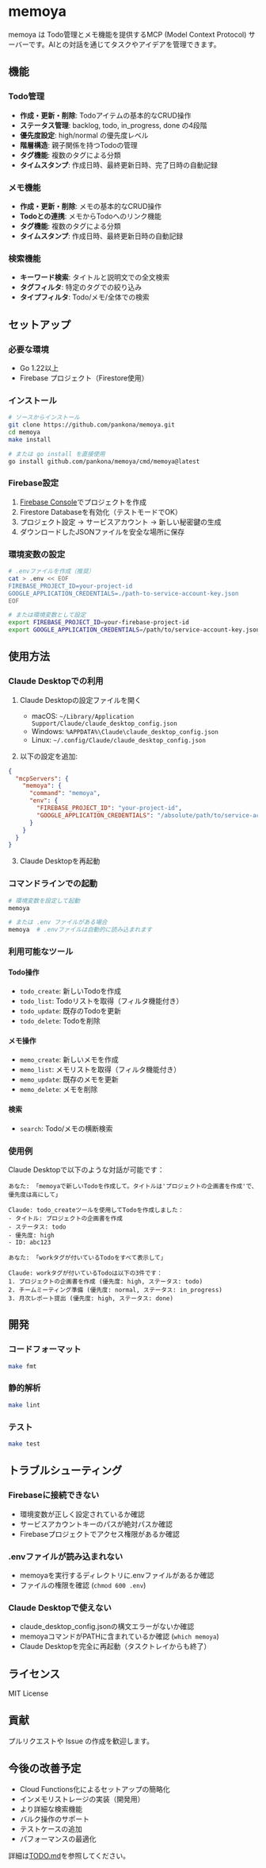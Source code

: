 # memoya

memoya は Todo管理とメモ機能を提供するMCP (Model Context Protocol) サーバーです。AIとの対話を通じてタスクやアイデアを管理できます。

## 機能

### Todo管理
- **作成・更新・削除**: Todoアイテムの基本的なCRUD操作
- **ステータス管理**: backlog, todo, in_progress, done の4段階
- **優先度設定**: high/normal の優先度レベル
- **階層構造**: 親子関係を持つTodoの管理
- **タグ機能**: 複数のタグによる分類
- **タイムスタンプ**: 作成日時、最終更新日時、完了日時の自動記録

### メモ機能
- **作成・更新・削除**: メモの基本的なCRUD操作
- **Todoとの連携**: メモからTodoへのリンク機能
- **タグ機能**: 複数のタグによる分類
- **タイムスタンプ**: 作成日時、最終更新日時の自動記録

### 検索機能
- **キーワード検索**: タイトルと説明文での全文検索
- **タグフィルタ**: 特定のタグでの絞り込み
- **タイプフィルタ**: Todo/メモ/全体での検索

## セットアップ

### 必要な環境
- Go 1.22以上
- Firebase プロジェクト（Firestore使用）

### インストール

```bash
# ソースからインストール
git clone https://github.com/pankona/memoya.git
cd memoya
make install

# または go install を直接使用
go install github.com/pankona/memoya/cmd/memoya@latest
```

### Firebase設定

1. [Firebase Console](https://console.firebase.google.com/)でプロジェクトを作成
2. Firestore Databaseを有効化（テストモードでOK）
3. プロジェクト設定 → サービスアカウント → 新しい秘密鍵の生成
4. ダウンロードしたJSONファイルを安全な場所に保存

### 環境変数の設定

```bash
# .envファイルを作成（推奨）
cat > .env << EOF
FIREBASE_PROJECT_ID=your-project-id
GOOGLE_APPLICATION_CREDENTIALS=./path-to-service-account-key.json
EOF

# または環境変数として設定
export FIREBASE_PROJECT_ID=your-firebase-project-id
export GOOGLE_APPLICATION_CREDENTIALS=/path/to/service-account-key.json
```

## 使用方法

### Claude Desktopでの利用

1. Claude Desktopの設定ファイルを開く
   - macOS: `~/Library/Application Support/Claude/claude_desktop_config.json`
   - Windows: `%APPDATA%\Claude\claude_desktop_config.json`
   - Linux: `~/.config/Claude/claude_desktop_config.json`

2. 以下の設定を追加:

```json
{
  "mcpServers": {
    "memoya": {
      "command": "memoya",
      "env": {
        "FIREBASE_PROJECT_ID": "your-project-id",
        "GOOGLE_APPLICATION_CREDENTIALS": "/absolute/path/to/service-account-key.json"
      }
    }
  }
}
```

3. Claude Desktopを再起動

### コマンドラインでの起動
```bash
# 環境変数を設定して起動
memoya

# または .env ファイルがある場合
memoya  # .envファイルは自動的に読み込まれます
```

### 利用可能なツール

#### Todo操作
- `todo_create`: 新しいTodoを作成
- `todo_list`: Todoリストを取得（フィルタ機能付き）
- `todo_update`: 既存のTodoを更新
- `todo_delete`: Todoを削除

#### メモ操作
- `memo_create`: 新しいメモを作成
- `memo_list`: メモリストを取得（フィルタ機能付き）
- `memo_update`: 既存のメモを更新
- `memo_delete`: メモを削除

#### 検索
- `search`: Todo/メモの横断検索

### 使用例

Claude Desktopで以下のような対話が可能です：

```
あなた: 「memoyaで新しいTodoを作成して。タイトルは'プロジェクトの企画書を作成'で、優先度は高にして」

Claude: todo_createツールを使用してTodoを作成しました：
- タイトル: プロジェクトの企画書を作成
- ステータス: todo
- 優先度: high
- ID: abc123

あなた: 「workタグが付いているTodoをすべて表示して」

Claude: workタグが付いているTodoは以下の3件です：
1. プロジェクトの企画書を作成 (優先度: high, ステータス: todo)
2. チームミーティング準備 (優先度: normal, ステータス: in_progress)
3. 月次レポート提出 (優先度: high, ステータス: done)
```

## 開発

### コードフォーマット
```bash
make fmt
```

### 静的解析
```bash
make lint
```

### テスト
```bash
make test
```

## トラブルシューティング

### Firebaseに接続できない
- 環境変数が正しく設定されているか確認
- サービスアカウントキーのパスが絶対パスか確認
- Firebaseプロジェクトでアクセス権限があるか確認

### .envファイルが読み込まれない
- memoyaを実行するディレクトリに.envファイルがあるか確認
- ファイルの権限を確認 (`chmod 600 .env`)

### Claude Desktopで使えない
- claude_desktop_config.jsonの構文エラーがないか確認
- memoyaコマンドがPATHに含まれているか確認 (`which memoya`)
- Claude Desktopを完全に再起動（タスクトレイからも終了）

## ライセンス

MIT License

## 貢献

プルリクエストや Issue の作成を歓迎します。

## 今後の改善予定

- Cloud Functions化によるセットアップの簡略化
- インメモリストレージの実装（開発用）
- より詳細な検索機能
- バルク操作のサポート
- テストケースの追加
- パフォーマンスの最適化

詳細は[TODO.md](./TODO.md)を参照してください。